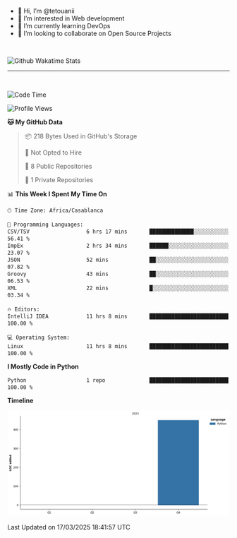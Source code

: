 - 👋 Hi, I’m @tetouanii
- 👀 I’m interested in Web development
- 🌱 I’m currently learning DevOps
- 💞️ I’m looking to collaborate on Open Source Projects

<br/>


![Github Wakatime Stats](https://github-readme-stats.vercel.app/api/wakatime/?username=@walidbosso&layout=compact&&theme=default&link="https://www.github.com/USERNAME/") 

--- 

<br/>


  
<!--START_SECTION:waka-->
![Code Time](http://img.shields.io/badge/Code%20Time-323%20hrs%2041%20mins-blue)

![Profile Views](http://img.shields.io/badge/Profile%20Views-0-blue)

**🐱 My GitHub Data** 

> 📦 218 Bytes Used in GitHub's Storage 
 > 
> 🚫 Not Opted to Hire
 > 
> 📜 8 Public Repositories 
 > 
> 🔑 1 Private Repositories 
 > 
📊 **This Week I Spent My Time On** 

```text
🕑︎ Time Zone: Africa/Casablanca

💬 Programming Languages: 
CSV/TSV                  6 hrs 17 mins       ██████████████░░░░░░░░░░░   56.41 % 
ImpEx                    2 hrs 34 mins       ██████░░░░░░░░░░░░░░░░░░░   23.07 % 
JSON                     52 mins             ██░░░░░░░░░░░░░░░░░░░░░░░   07.82 % 
Groovy                   43 mins             ██░░░░░░░░░░░░░░░░░░░░░░░   06.53 % 
XML                      22 mins             █░░░░░░░░░░░░░░░░░░░░░░░░   03.34 % 

🔥 Editors: 
IntelliJ IDEA            11 hrs 8 mins       █████████████████████████   100.00 % 

💻 Operating System: 
Linux                    11 hrs 8 mins       █████████████████████████   100.00 % 
```

**I Mostly Code in Python** 

```text
Python                   1 repo              █████████████████████████   100.00 % 
```



**Timeline**

![Lines of Code chart](https://raw.githubusercontent.com/tetouanii/tetouanii/main/assets/bar_graph.png)


 Last Updated on 17/03/2025 18:41:57 UTC
<!--END_SECTION:waka-->
